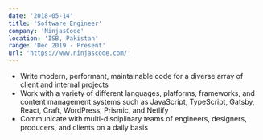 ```yaml
---
date: '2018-05-14'
title: 'Software Engineer'
company: 'NinjasCode'
location: 'ISB, Pakistan'
range: 'Dec 2019 - Present'
url: 'https://www.ninjascode.com/'
---
```


- Write modern, performant, maintainable code for a diverse array of client and internal projects
- Work with a variety of different languages, platforms, frameworks, and content management systems such as JavaScript, TypeScript, Gatsby, React, Craft, WordPress, Prismic, and Netlify
- Communicate with multi-disciplinary teams of engineers, designers, producers, and clients on a daily basis
